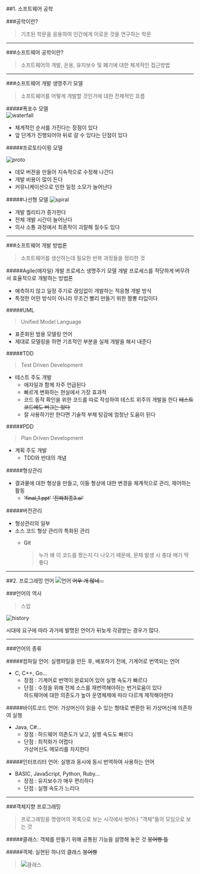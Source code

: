 ##1. 소프트웨어 공학

###공학이란?
>기초된 학문을 응용하여 인간에게 이로운 것을 연구하는 학문

---

###소프트웨어 공학이란?
>소프트웨어의 개발, 운용, 유지보수 및 폐기에 대한 체게적인 접근방법

---

###소프트웨어 개발 생명주기 모델
>소프트웨어를 어떻게 개발할 것인가에 대한 전체적인 흐름

#####폭포수 모델  
![waterfall](https://github.com/Ekutz/Fast_Campus_JS/blob/master/170113/imgs/waterfall.png?raw=true)

- 체계적인 순서를 가진다는 장점이 있다
- 앞 단계가 진행되어야 뒤로 갈 수 있다는 단점이 있다

#####프로토타이핑 모델

![proto](https://github.com/Ekutz/Fast_Campus_JS/blob/master/170113/imgs/proto.jpg?raw=true)

- 데모 버젼을 만들어 지속적으로 수정해 나간다
- 개발 비용이 많이 든다
- 커뮤니케이션으로 인한 일정 소모가 늘어난다

#####나선형 모델
![spiral](https://github.com/Ekutz/Fast_Campus_JS/blob/master/170113/imgs/spiral.png?raw=true)

- 개발 퀄리티가 증가한다
- 전체 개발 시간이 늘어난다
- 의사 소통 과정에서 최종작이 괴랄해 질수도 있다

---

###소프트웨어 개발 방법론
>소프트웨어를 생산하는데 필요한 반복 과정들을 정리한 것

#####Agile(애자일) 개발 프로세스
생명주기 모델 개발 프로세스를 적당하게 버무려서 효율적으로 개발하는 방법론

- 예측하지 않고 일정 주기로 끊임없이 개발하는 적응형 개발 방식  
- 특정한 어떤 방식이 아니라 무조건 빨리 만들기 위한 짬뽕 타입이다

#####UML
>Unified Model Language

- 표준화된 범용 모델링 언어
- 제대로 모델링을 하면 기초적인 부분을 실제 개발을 해서 내준다

#####TDD
>Test Driven Development

- 테스트 주도 개발
	- 애자일과 함께 자주 언급된다
	- 빠르게 변화하는 현실에서 가장 효과적
	- 코드 동작 확인을 위한 코드를 따로 작성하여 테스트 위주의 개발을 한다 <del>테스트 코드에도 버그는 있다</del>
	- 잘 사용하기만 한다면 기술적 부채 탕감에 엄청난 도움이 된다

#####PDD
>Plan Driven Development

- 계획 주도 개발
	- TDD와 반대의 개념

#####형상관리

- 결과물에 대한 형상을 만들고, 이들 형상에 대한 변경을 체계적으로 관리, 제어하는 활동
	- <del>'final_1.ppt'</del> <del>'진짜최종3.ai'</del>

#####버전관리
- 형상관리의 일부
- 소스 코드 형상 관리의 특화된 관리
	- Git

		>누가 왜 이 코드를 짰는지 다 나오기 때문에, 문제 발생 시 총대 매기 딱 좋다

---

##2. 프로그래밍 언어
![언어](https://github.com/Ekutz/Fast_Campus_JS/blob/master/170113/imgs/language.png?raw=true) <del>어우 개 많네...</del>

###언어의 역사
>스압

![history](https://github.com/Ekutz/Fast_Campus_JS/blob/master/170113/imgs/history.jpg?raw=true)

시대에 요구에 따라 과거에 발명된 언어가 뒤늦게 각광받는 경우가 많다.

---

###언어의 종류

#####컴파일 언어: 실행파일을 만든 후, 배포하기 전에, 기계어로 번역되는 언어
- C, C++, Go...
	- 장점 : 기계어로 번역이 완료되어 있어 실행 속도가 빠르다
	- 단점 : 수정을 위해 전체 소스를 재번역해야하는 번거로움이 있다<br/>하드웨어에 대한 의존도가 높아 운영체제에 따라 다르게 제작해야한다

#####바이트코드 언어: 가상머신이 읽을 수 있는 형태로 변환한 뒤 가상머신에 의존하여 실행
- Java, C#...
	- 장점 : 하드웨어 의존도가 낮고, 실행 속도도 빠르다
	- 단점 : 최적화가 어렵다<br/>가상머신도 메모리를 차지한다

#####인터프리터 언어: 실행과 동시에 동시 번역하여 사용하는 언어
- BASIC, JavaScript, Python, Ruby...
	- 장점 : 유지보수가 매우 편리하다
	- 단점 : 실행 속도가 느리다

---

###객체지향 프로그래밍
>프로그래밍을 명령어의 목록으로 보는 시각에서 벗어나 "객체"들의 모임으로 보는 것

#####클래스: 객체를 만들기 위해 공통된 기능을 설명해 놓은 것 <del>붕어빵 틀</del>

#####객체: 실현된 하나의 클래스 <del>붕어빵</del>

>![클래스](https://github.com/Ekutz/Fast_Campus_JS/blob/master/170113/imgs/class.jpg?raw=true)

